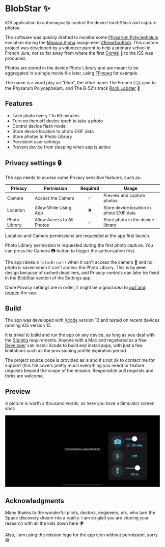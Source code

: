 # BlobStar ✨

iOS application to automagically control the device torch/flash and capture photos.

The software was quickly drafted to monitor some [Physarum Polycephalum](https://en.wikipedia.org/wiki/Physarum_polycephalum) evolution during the [Mission Alpha](https://missionalpha.cnes.fr/) assignment [#EleveTonBlob](https://disciplines.ac-toulouse.fr/daac/elevetonblob-lexperience-educative-du-cnes-pour-la-mission-alpha).
This custom project was developed by a volunteer parent to help a primary school in French Jura, not so far away from where the first [Comté](https://france3-regions.francetvinfo.fr/bourgogne-franche-comte/jura/espace-thomas-pesquet-savoure-du-comte-1207393.html) 🧀 to the ISS was produced.

Photos are stored in the device Photo Library and are meant to be aggregated in a single movie file later, using [FFmpeg](https://www.ffmpeg.org/) for example.

The name is a word play on "blob", the other name The French 🇫🇷 give to the Physarum Polycephalum, and The B-52's track [Rock Lobster](https://www.youtube.com/watch?v=n4QSYx4wVQg) 🦞

## Features

* Take photo every 1 to 60 minutes
* Turn on then off device torch to take a photo
* Control device flash mode
* Store device location to photo EXIF data
* Store photos to Photo Library
* Persistent user settings
* Prevent device from sleeping when app is active

## Privacy settings 🔒

The app needs to access some Privacy sensitive features, such as:

| Privacy | Permission | Required | Usage |
|-|-|:-:|-|
| Camera        | Access the Camera          | ✅ | Preview and capture photos
| Location      | Allow While Using App      | ❌ | Store device location in photo EXIF data
| Photo Library | Allow Access to All Photos | ✅ | Store photo in the device library

Location and Camera permissions are requested at the app first launch.

Photo Library permission is requested during the first photo capture.
You can press the Camera 📷 button to trigger the authorization first.

The app raises a `fatalError()` when it can't access the camera 🐞 and no photo is saved when it can't access the Photo Library.
This is by ~~poor~~ design because of rushed deadlines, and Privacy controls can later be fixed in the BlobStar section of the Settings app.

Once Privacy settings are in order, it might be a good idea to [quit and reopen](https://support.apple.com/guide/iphone/quit-and-reopen-an-app-iph83bfec492/ios) the app...

## Build

The app was developed with [Xcode](https://developer.apple.com/xcode/) version 13 and tested on recent devices running iOS version 15.

It is trivial to build and run the app on any device, as long as you deal with the [Signing](https://developer.apple.com/support/code-signing/) requirements.
Anyone with a Mac and registered as a free [Developer](https://developer.apple.com/) can install Xcode to build and install apps, with just a few limitations such as the provisioning profile expiration period.

The project source code is provided as is and it's not ok to contact me for support (this file covers pretty much everything you need) or feature requests beyond the scope of the mission.
Responsible pull requests and forks are welcome.

## Preview

A picture is worth a thousand words, so here you have a Simulator screen shot:

![BlobStar Simulator Preview](./Resources/Simulator.jpg)

## Acknowledgments

Many thanks to the wonderful pilots, doctors, engineers, _etc._ who turn the Space discovery dream into a reality.
I am so glad you are sharing your research with all the kids down here 🌍

Also, I am using the mission logo for the app icon without permission, sorry 😅
